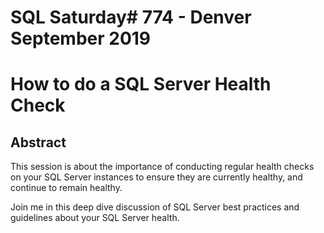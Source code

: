 # SQL Saturday# 774 - Denver September 2019
# How to do a SQL Server Health Check
## Abstract
This session is about the importance of conducting regular health checks on your SQL Server instances to ensure they are currently healthy, and continue to remain healthy.

Join me in this deep dive discussion of SQL Server best practices and guidelines about your SQL Server health.

